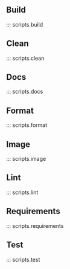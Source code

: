 <!-- markdownlint-disable MD041 -->

## Build

::: scripts.build

## Clean

::: scripts.clean

## Docs

::: scripts.docs

## Format

::: scripts.format

## Image

::: scripts.image

## Lint

::: scripts.lint

## Requirements

::: scripts.requirements

## Test

::: scripts.test
